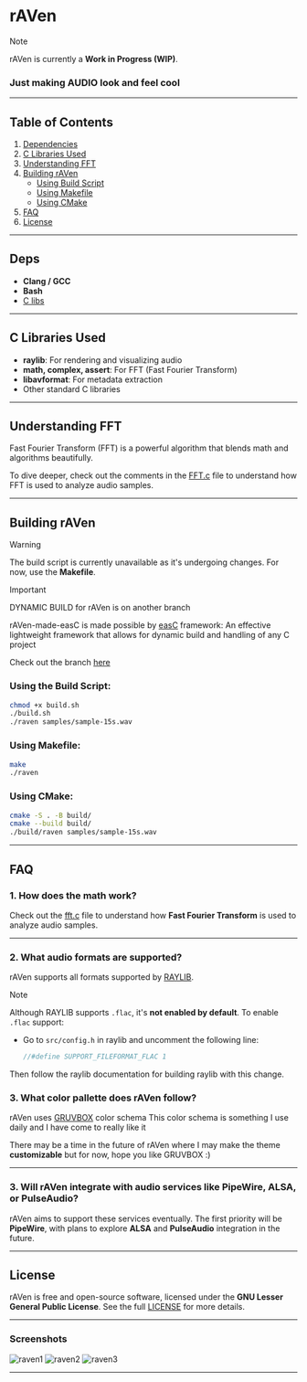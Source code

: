 # rAVen

> [!NOTE]
> rAVen is currently a **Work in Progress (WIP)**.

### Just making AUDIO look and feel cool

---

## Table of Contents
1. [Dependencies](#deps)
2. [C Libraries Used](#c-libs-used)
3. [Understanding FFT](#understanding-fft)
4. [Building rAVen](#building)
   - [Using Build Script](#using-build-script)
   - [Using Makefile](#using-makefile)
   - [Using CMake](#using-cmake)
5. [FAQ](#faq)
6. [License](#license)

---

## <a id="deps"></a>Deps

- **Clang / GCC**
- **Bash**
- [C libs](#c-libs-used)

---

## <a id="c-libs-used"></a>C Libraries Used

- **raylib**: For rendering and visualizing audio
- **math, complex, assert**: For FFT (Fast Fourier Transform)
- **libavformat**: For metadata extraction
- Other standard C libraries

---

## <a id="understanding-fft"></a>Understanding FFT

Fast Fourier Transform (FFT) is a powerful algorithm that blends math and algorithms beautifully.

To dive deeper, check out the comments in the [FFT.c](https://github.com/nots1dd/rAVen/blob/main/fft.c) file to understand how FFT is used to analyze audio samples.

---

## <a id="building"></a>Building rAVen 

> [!WARNING]
> The build script is currently unavailable as it's undergoing changes.
> For now, use the **Makefile**.

> [!IMPORTANT]
> 
> DYNAMIC BUILD for rAVen is on another branch
> 
> rAVen-made-easC is made possible by [easC](https://github.com/nots1dd/easc) framework:
> An effective lightweight framework that allows for dynamic build and handling of any C project
> 
> Check out the branch [here](https://github.com/nots1dd/rAVen/tree/rAVen-made-easC/readme.md)
> 

### <a id="using-build-script"></a>Using the Build Script:
```bash
chmod +x build.sh
./build.sh
./raven samples/sample-15s.wav
```

### <a id="using-makefile"></a>Using Makefile:
```bash
make
./raven
```

### <a id="using-cmake"></a>Using CMake:
```bash
cmake -S . -B build/
cmake --build build/
./build/raven samples/sample-15s.wav
```

---

## <a id="faq"></a>FAQ

### 1. How does the math work?

Check out the [fft.c](https://github.com/nots1dd/raven/blob/main/fft.c) file to understand how **Fast Fourier Transform** is used to analyze audio samples.

---

### 2. What audio formats are supported?

rAVen supports all formats supported by [RAYLIB](https://github.com/raysan5/raylib). 

> [!NOTE]
> Although RAYLIB supports `.flac`, it's **not enabled by default**. To enable `.flac` support:
>
> - Go to `src/config.h` in raylib and uncomment the following line:
>   ```c
>   //#define SUPPORT_FILEFORMAT_FLAC 1
>   ```
> Then follow the raylib documentation for building raylib with this change.

### 3. What color pallette does rAVen follow?

rAVen uses [GRUVBOX](https://github.com/morhetz/gruvbox) color schema
This color schema is something I use daily and I have come to really like it 

There may be a time in the future of rAVen where I may make the theme **customizable** but for now, hope you like GRUVBOX :)

---

### 3. Will rAVen integrate with audio services like PipeWire, ALSA, or PulseAudio?

rAVen aims to support these services eventually. The first priority will be **PipeWire**, with plans to explore **ALSA** and **PulseAudio** integration in the future.

---

## <a id="license"></a>License

rAVen is free and open-source software, licensed under the **GNU Lesser General Public License**. See the full [LICENSE](https://github.com/nots1dd/raven/blob/main/LICENSE) for more details.

---

### Screenshots

![raven1](https://github.com/user-attachments/assets/40ab07df-4f43-406d-b30f-77b133780d12)
![raven2](https://github.com/user-attachments/assets/3aa6de17-62b4-4f64-9b35-31ec6d0fbb5b)
![raven3](https://github.com/user-attachments/assets/51a291b7-12d6-41b1-af3d-52759791a093)

---

